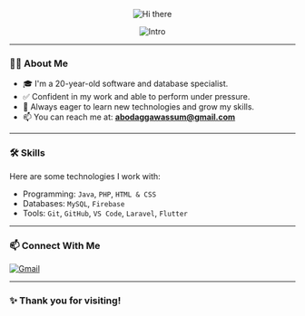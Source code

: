 <p align="center">
  <img src="https://readme-typing-svg.herokuapp.com?font=Fira+Code&size=30&duration=2000&pause=1000&color=0000FF&center=true&vCenter=true&width=600&lines=👋+Hi+there!" alt="Hi there" />
</p>

<p align="center">
  <img src="https://readme-typing-svg.herokuapp.com?font=Fira+Code&size=25&duration=3000&pause=1000&color=0000FF&center=true&vCenter=true&width=600&lines=I'm+Wassem+Abodaqqa%2C+nice+to+meet+you!" alt="Intro" />
</p>

---

### 🧑‍💻 About Me

- 🎓 I'm a 20-year-old software and database specialist.
- ✅ Confident in my work and able to perform under pressure.
- 🌱 Always eager to learn new technologies and grow my skills.
- 📫 You can reach me at: **abodaggawassum@gmail.com**

---

### 🛠️ Skills

Here are some technologies I work with:

- Programming: `Java`, `PHP`, `HTML & CSS`
- Databases: `MySQL`, `Firebase`
- Tools: `Git`, `GitHub`, `VS Code`, `Laravel`, `Flutter`

---

### 📫 Connect With Me

[![Gmail](https://img.shields.io/badge/Gmail-abodaggawassum@gmail.com-red?logo=gmail&logoColor=white)](mailto:abodaggawassum@gmail.com)

---

### ✨ Thank you for visiting!

